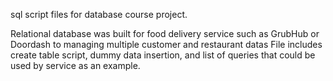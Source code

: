 sql script files for database course project.

Relational database was built for food delivery service such as GrubHub or Doordash to managing multiple customer and restaurant datas
File includes create table script, dummy data insertion, and list of queries that could be used by service as an example.
